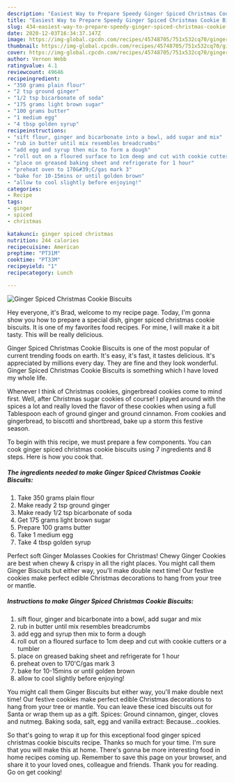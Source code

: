 ```yaml
---
description: "Easiest Way to Prepare Speedy Ginger Spiced Christmas Cookie Biscuits"
title: "Easiest Way to Prepare Speedy Ginger Spiced Christmas Cookie Biscuits"
slug: 434-easiest-way-to-prepare-speedy-ginger-spiced-christmas-cookie-biscuits
date: 2020-12-03T16:34:37.147Z
image: https://img-global.cpcdn.com/recipes/45748705/751x532cq70/ginger-spiced-christmas-cookie-biscuits-recipe-main-photo.jpg
thumbnail: https://img-global.cpcdn.com/recipes/45748705/751x532cq70/ginger-spiced-christmas-cookie-biscuits-recipe-main-photo.jpg
cover: https://img-global.cpcdn.com/recipes/45748705/751x532cq70/ginger-spiced-christmas-cookie-biscuits-recipe-main-photo.jpg
author: Vernon Webb
ratingvalue: 4.1
reviewcount: 49646
recipeingredient:
- "350 grams plain flour"
- "2 tsp ground ginger"
- "1/2 tsp bicarbonate of soda"
- "175 grams light brown sugar"
- "100 grams butter"
- "1 medium egg"
- "4 tbsp golden syrup"
recipeinstructions:
- "sift flour, ginger and bicarbonate into a bowl, add sugar and mix"
- "rub in butter until mix resembles breadcrumbs"
- "add egg and syrup then mix to form a dough"
- "roll out on a floured surface to 1cm deep and cut with cookie cutters or a tumbler"
- "place on greased baking sheet and refrigerate for 1 hour"
- "preheat oven to 170&#39;C/gas mark 3"
- "bake for 10-15mins or until golden brown"
- "allow to cool slightly before enjoying!"
categories:
- Recipe
tags:
- ginger
- spiced
- christmas

katakunci: ginger spiced christmas 
nutrition: 244 calories
recipecuisine: American
preptime: "PT31M"
cooktime: "PT33M"
recipeyield: "1"
recipecategory: Lunch

---
```



![Ginger Spiced Christmas Cookie Biscuits](https://img-global.cpcdn.com/recipes/45748705/751x532cq70/ginger-spiced-christmas-cookie-biscuits-recipe-main-photo.jpg)

Hey everyone, it's Brad, welcome to my recipe page. Today, I'm gonna show you how to prepare a special dish, ginger spiced christmas cookie biscuits. It is one of my favorites food recipes. For mine, I will make it a bit tasty. This will be really delicious.

Ginger Spiced Christmas Cookie Biscuits is one of the most popular of current trending foods on earth. It's easy, it's fast, it tastes delicious. It's appreciated by millions every day. They are fine and they look wonderful. Ginger Spiced Christmas Cookie Biscuits is something which I have loved my whole life.

Whenever I think of Christmas cookies, gingerbread cookies come to mind first. Well, after Christmas sugar cookies of course! I played around with the spices a lot and really loved the flavor of these cookies when using a full Tablespoon each of ground ginger and ground cinnamon. From cookies and gingerbread, to biscotti and shortbread, bake up a storm this festive season.


To begin with this recipe, we must prepare a few components. You can cook ginger spiced christmas cookie biscuits using 7 ingredients and 8 steps. Here is how you cook that.

<!--inarticleads1-->

##### The ingredients needed to make Ginger Spiced Christmas Cookie Biscuits:

1. Take 350 grams plain flour
1. Make ready 2 tsp ground ginger
1. Make ready 1/2 tsp bicarbonate of soda
1. Get 175 grams light brown sugar
1. Prepare 100 grams butter
1. Take 1 medium egg
1. Take 4 tbsp golden syrup


Perfect soft Ginger Molasses Cookies for Christmas! Chewy Ginger Cookies are best when chewy &amp; crispy in all the right places. You might call them Ginger Biscuits but either way, you&#39;ll make double next time! Our festive cookies make perfect edible Christmas decorations to hang from your tree or mantle. 

<!--inarticleads2-->

##### Instructions to make Ginger Spiced Christmas Cookie Biscuits:

1. sift flour, ginger and bicarbonate into a bowl, add sugar and mix
1. rub in butter until mix resembles breadcrumbs
1. add egg and syrup then mix to form a dough
1. roll out on a floured surface to 1cm deep and cut with cookie cutters or a tumbler
1. place on greased baking sheet and refrigerate for 1 hour
1. preheat oven to 170&#39;C/gas mark 3
1. bake for 10-15mins or until golden brown
1. allow to cool slightly before enjoying!


You might call them Ginger Biscuits but either way, you&#39;ll make double next time! Our festive cookies make perfect edible Christmas decorations to hang from your tree or mantle. You can leave these iced biscuits out for Santa or wrap them up as a gift. Spices: Ground cinnamon, ginger, cloves and nutmeg. Baking soda, salt, egg and vanilla extract: Because…cookies. 

So that's going to wrap it up for this exceptional food ginger spiced christmas cookie biscuits recipe. Thanks so much for your time. I'm sure that you will make this at home. There's gonna be more interesting food in home recipes coming up. Remember to save this page on your browser, and share it to your loved ones, colleague and friends. Thank you for reading. Go on get cooking!
